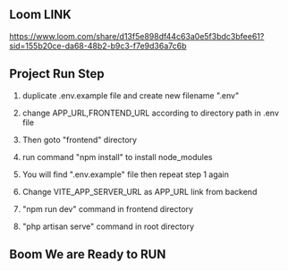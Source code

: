 ## Loom LINK

https://www.loom.com/share/d13f5e898df44c63a0e5f3bdc3bfee61?sid=155b20ce-da68-48b2-b9c3-f7e9d36a7c6b

## Project Run Step

1) duplicate .env.example file and create new filename ".env"

2) change APP_URL,FRONTEND_URL according to directory path in .env file

3) Then goto "frontend" directory

4) run command "npm install" to install node_modules

5) You will find ".env.example" file then repeat step 1 again

6) Change VITE_APP_SERVER_URL  as APP_URL  link from backend

7)  "npm run dev" command in frontend directory 

8)  "php artisan serve" command in root directory 

## Boom We are Ready to RUN
